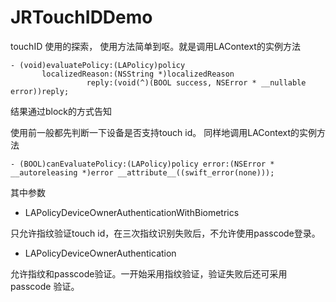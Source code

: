 # JRTouchIDDemo
touchID 使用的探索，
使用方法简单到呕。就是调用LAContext的实例方法
```objc
- (void)evaluatePolicy:(LAPolicy)policy
       localizedReason:(NSString *)localizedReason
                 reply:(void(^)(BOOL success, NSError * __nullable error))reply;
```
结果通过block的方式告知

使用前一般都先判断一下设备是否支持touch id。
同样地调用LAContext的实例方法
```objc
- (BOOL)canEvaluatePolicy:(LAPolicy)policy error:(NSError * __autoreleasing *)error __attribute__((swift_error(none)));
```
其中参数

* LAPolicyDeviceOwnerAuthenticationWithBiometrics

只允许指纹验证touch id，在三次指纹识别失败后，不允许使用passcode登录。

* LAPolicyDeviceOwnerAuthentication

允许指纹和passcode验证。一开始采用指纹验证，验证失败后还可采用passcode 验证。






